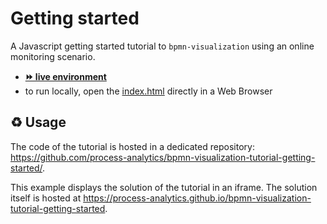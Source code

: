 # Getting started

A Javascript getting started tutorial to `bpmn-visualization` using an online monitoring scenario.
- [__⏩ live environment__](https://cdn.statically.io/gh/process-analytics/bpmn-visualization-examples/master/tutorials/getting-started/index.html)
- to run locally, open the [index.html](index.html) directly in a Web Browser

## ♻️ Usage
The code of the tutorial is hosted in a dedicated repository: https://github.com/process-analytics/bpmn-visualization-tutorial-getting-started/.

This example displays the solution of the tutorial in an iframe. The solution itself is hosted at https://process-analytics.github.io/bpmn-visualization-tutorial-getting-started.

